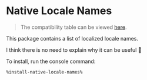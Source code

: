# Native Locale Names

> The compatibility table can be viewed [here](release-notes.md#native-locale-names).

This package contains a list of localized locale names.

I think there is no need to explain why it can be useful 🙂

To install, run the console command:

```Bash
%install-native-locale-names%
```
